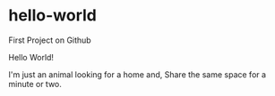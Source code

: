 # hello-world
First Project on Github

Hello World! 

I'm just an animal looking for a home and, Share the same space for a minute or two.
